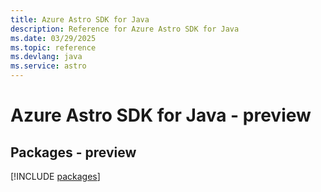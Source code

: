 ```yaml
---
title: Azure Astro SDK for Java
description: Reference for Azure Astro SDK for Java
ms.date: 03/29/2025
ms.topic: reference
ms.devlang: java
ms.service: astro
---
```

# Azure Astro SDK for Java - preview
## Packages - preview
[!INCLUDE [packages](astro-index.md)]